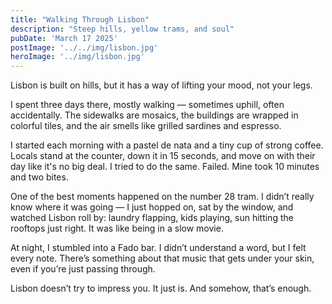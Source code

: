 ```yaml
---
title: "Walking Through Lisbon"
description: "Steep hills, yellow trams, and soul"
pubDate: 'March 17 2025'
postImage: '../../img/lisbon.jpg'
heroImage: '../img/lisbon.jpg'
---
```


Lisbon is built on hills, but it has a way of lifting your mood, not your legs.

I spent three days there, mostly walking — sometimes uphill, often accidentally. The sidewalks are mosaics, the buildings are wrapped in colorful tiles, and the air smells like grilled sardines and espresso.

I started each morning with a pastel de nata and a tiny cup of strong coffee. Locals stand at the counter, down it in 15 seconds, and move on with their day like it's no big deal. I tried to do the same. Failed. Mine took 10 minutes and two bites.

One of the best moments happened on the number 28 tram. I didn’t really know where it was going — I just hopped on, sat by the window, and watched Lisbon roll by: laundry flapping, kids playing, sun hitting the rooftops just right. It was like being in a slow movie.

At night, I stumbled into a Fado bar. I didn’t understand a word, but I felt every note. There’s something about that music that gets under your skin, even if you’re just passing through.

Lisbon doesn’t try to impress you. It just is. And somehow, that’s enough.
